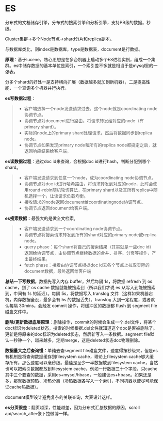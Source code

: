 # ES

分布式的文档储存引擎，分布式的搜索引擎和分析引擎，支持PB级的数据。秒级。

Cluster集群->多个Node节点->shard分片和replica副本。

与数据库类比，则index是数据库，type是数据表，document是行数据。

**原理**：基于lucene，核心思想是在多台机器上启动多个ES进程实例，组成一个集群。es中储存数据的基本单位是索引，一个索引差不多就是相当于是mysql里的一张表。

分多个shard的好处一是支持横向扩展（数据越多就加到新机器），二是提高性能，一个查询多个机器并行执行。

**es写数据过程**：

> * 客户端选择一个node发送请求过去，这个node就是coordinating node协调节点。
> * 协调节点对document进行路由，将请求转发给对应的node（有primary shard）。
> * 实际的node上的primary shard处理请求，然后将数据同步到replica node。
> * 协调节点如果发现primary node和所有的replica node都搞定之后，就返回响应结果给客户端。

**es读数据过程**：通过doc id来查询，会根据doc id进行hash，判断分配到哪个shard。

> * 客户端发送请求到任意一个node，成为coordinating node协调节点。
> * 协调节点对doc id进行哈希路由，将请求转发到对应的node，此时会使用round-robin随机轮询算法，在primary shard以及其所有replica中随机选择一个，让读请求负载均衡。
> * 接收请求的node返回document给coordinatingnode协调节点。
> * 协调节点返回document给客户端。

**es搜索数据**：最强大的是做全文检索。

> * 客户端发送请求到一个coordinating node协调节点。
> * 协调节点将搜索请求转发到所有的shard对应的primary node或replica node。
> * query phase：每个shard将自己的搜索结果（其实就是一些doc id）返回给协调节点，由协调节点继续数据的合并、排序、分页等操作，产出最终结果。
> * fetch phase：接着由协调节点根据doc id去各个节点上拉取实际的document数据，最终返回给客户端

**总结一下写数据**，数据先写入内存 buffer，然后每隔 1s，将数据 refresh 到 os cache，到了 os cache 数据就能被搜索到（所以我们才说 es 从写入到能被搜索到，中间有 1s 的延迟）。每隔 5s，将数据写入 translog 文件（这样如果机器宕机，内存数据全没，最多会有 5s 的数据丢失），translog 大到一定程度，或者默认每隔 30mins，会触发 commit 操作，将缓冲区的数据都 flush 到 segment file 磁盘文件中。

**删除/更新数据底层原理**：删除操作，commit的时候会生成一个.del文件，将某个doc标识为deleted状态，搜索的时候根据.del文件就知道这个doc是否被删除了。更新是将原来的doc标识为deleted状态，然后新写入一条数据。segment file默认一秒钟一个，越来越多，定期merge，这是deleted状态doc物理删除。

**数据量大之后查询慢**：单纯去查segment file磁盘文件，速度得按秒级来，但是es有机制是将查询数据缓存到filesystem cache，理论上filesystem cache够大缓存所有，那么速度可以毫秒级。最佳是至少一半数据放到filesystem cache，当然也可以把索引数据都放到filesystem cache，例如一行数据三十个字段，只cache其中三个要查的数据，采用es+mysql/hbase，一般建议es+hbase。如果还是多，那就数据预热、冷热分离（冷热数据各写入一个索引，不同机器以使尽可能保证cache热数据）。

document模型设计避免复杂的关联查询，大表设计这样。

**es分页很差**：翻页越深，性能越差，因为分布式汇总数据的原因。scroll api/search_after像下拉微博一样。

